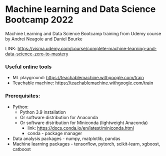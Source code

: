 # Machine learning and Data Science Bootcamp 2022
Machine Learning and Data Science Bootcamp training from Udemy course by Andrei Neagoie and Daniel Bourke

LINK: https://visma.udemy.com/course/complete-machine-learning-and-data-science-zero-to-mastery

### Useful online tools
* ML playground: https://teachablemachine.withgoogle.com/train
* Teachable machine: https://teachablemachine.withgoogle.com/train

### Prerequisites:
* Python:
    * Python 3.9 installation
    * Or software distribution for Anaconda 
    * Or software distribution for Miniconda (lightweight Anaconda)
       * link: https://docs.conda.io/en/latest/miniconda.html 
       * conda - package manager
* Data analysis packages - numpy, matplotlib, pandas
* Machine learning packages - tensorflow, pytorch, scikit-learn, xgboost, catboost
